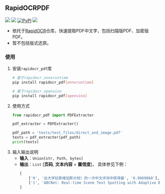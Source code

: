 ## RapidOCRPDF
<p>
    <a href=""><img src="https://img.shields.io/badge/Python->=3.7,<=3.10-aff.svg"></a>
    <a href=""><img src="https://img.shields.io/badge/OS-Linux%2C%20Win%2C%20Mac-pink.svg"></a>
    <a href="https://pypi.org/project/rapidocr-pdf/"><img alt="PyPI" src="https://img.shields.io/pypi/v/rapidocr-pdf"></a>
    <a href="https://pepy.tech/project/rapidocr-pdf"><img src="https://static.pepy.tech/personalized-badge/rapidocr-pdf?period=total&units=abbreviation&left_color=grey&right_color=blue&left_text=Downloads"></a>
</p>

- 依托于[RapidOCR](https://github.com/RapidAI/RapidOCR)仓库，快速提取PDF中文字，包括扫描版PDF、加密版PDF。
- 暂不包括版式还原。

### 使用
1. 安装`rapidocr_pdf`库
   ```bash
   # 基于rapidocr_onnxruntime
   pip install rapidocr_pdf[onnxruntime]

   # 基于rapidocr_openvino
   pip install rapidocr_pdf[openvino]
   ```
2. 使用方式
    ```python
    from rapidocr_pdf import PDFExtracter

    pdf_extracter = PDFExtracter()

    pdf_path = 'tests/test_files/direct_and_image.pdf'
    texts = pdf_extracter(pdf_path)
    print(texts)
    ```
3. 输入输出说明
   - **输入**：`Union[str, Path, bytes]`
   - **输出**：`List` \[**页码**, **文本内容** + **置信度**\]， 具体参见下例：
       ```python
       [
           ['0', '达大学拉斯维加斯分校）的一次中文评测中获得最', '0.8969868'],
           ['1', 'ABCNet: Real-time Scene Text Spotting with Adaptive Bezier-Curve Network∗\nYuliang Liu‡†', '0.8969868'],
       ]
       ```
